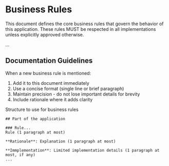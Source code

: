 # Business Rules

This document defines the core business rules that govern the behavior of this application. These rules MUST be respected in all implementations unless explicitly approved otherwise.

...

## Documentation Guidelines

When a new business rule is mentioned:
1. Add it to this document immediately
2. Use a concise format (single line or brief paragraph)
3. Maintain precision - do not lose important details for brevity
4. Include rationale where it adds clarity

Structure to use for business rules

```
## Part of the application

### Rule...
Rule (1 paragraph at most)

**Rationale**: Explanation (1 paragraph at most)

**Immplementation**: Limited implementation details (1 paragraph at most, if any)
...
```
